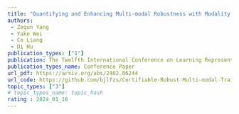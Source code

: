 ```yaml
---  
title: "Quantifying and Enhancing Multi-modal Robustness with Modality Preference"  
authors:  
 - Zequn Yang
 - Yake Wei
 - Ce Liang
 - Di Hu  
publication_types: ["1"]  
publication: The Twelfth International Conference on Learning Representations (ICLR)
publication_types_name: Conference Paper  
url_pdf: https://arxiv.org/abs/2402.06244
url_code: https://github.com/bjlfzs/Certifiable-Robust-Multi-modal-Training
topic_types: ["3"]
# topic_types_name: topic_hash
rating : 2024_01_16
---  
```

